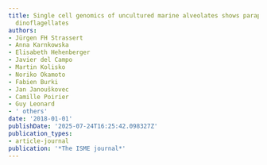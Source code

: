 ```yaml
---
title: Single cell genomics of uncultured marine alveolates shows paraphyly of basal
  dinoflagellates
authors:
- Jürgen FH Strassert
- Anna Karnkowska
- Elisabeth Hehenberger
- Javier del Campo
- Martin Kolisko
- Noriko Okamoto
- Fabien Burki
- Jan Janouškovec
- Camille Poirier
- Guy Leonard
- ' others'
date: '2018-01-01'
publishDate: '2025-07-24T16:25:42.098327Z'
publication_types:
- article-journal
publication: '*The ISME journal*'
---
```

